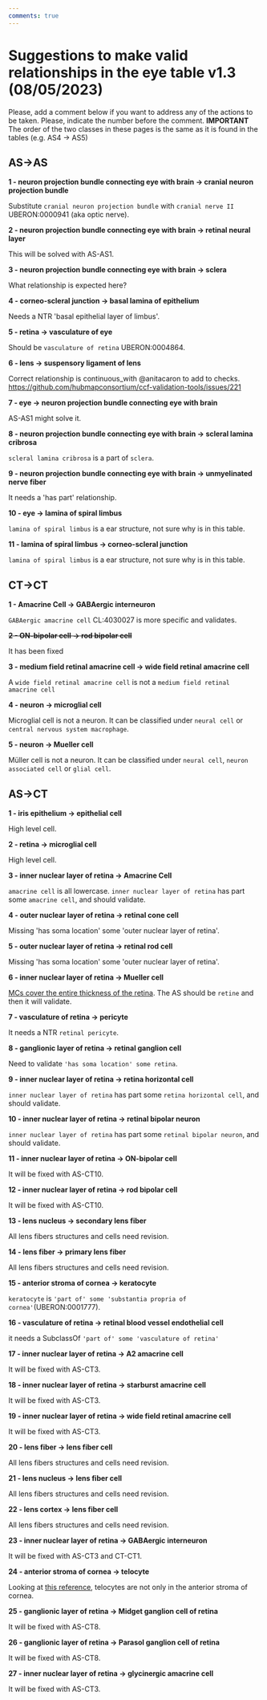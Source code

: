 ```yaml
---
comments: true
---
```


# Suggestions to make valid relationships in the eye table v1.3 (08/05/2023)

Please, add a comment below if you want to address any of the actions to be taken. Please, indicate the number before the comment.
**IMPORTANT** The order of the two classes in these pages is the same as it is found in the tables (e.g. AS4 &rarr; AS5)

 

## AS&rarr;AS

**1 - neuron projection bundle connecting eye with brain &rarr; cranial neuron projection bundle**

Substitute `cranial neuron projection bundle` with `cranial nerve II` UBERON:0000941 (aka optic nerve).

**2 - neuron projection bundle connecting eye with brain &rarr; retinal neural layer**

This will be solved with AS-AS1.

**3 - neuron projection bundle connecting eye with brain &rarr; sclera**

What relationship is expected here? 

**4 - corneo-scleral junction &rarr; basal lamina of epithelium**

Needs a NTR 'basal epithelial layer of limbus'.

**5 - retina &rarr; vasculature of eye**

Should be `vasculature of retina` UBERON:0004864.

**6 - lens &rarr; suspensory ligament of lens**

Correct relationship is continuous_with @anitacaron to add to checks. https://github.com/hubmapconsortium/ccf-validation-tools/issues/221

**7 - eye &rarr; neuron projection bundle connecting eye with brain**

AS-AS1 might solve it.

**8 - neuron projection bundle connecting eye with brain &rarr; scleral lamina cribrosa**

`scleral lamina cribrosa` is a part of `sclera`.

**9 - neuron projection bundle connecting eye with brain &rarr; unmyelinated nerve fiber**

It needs a 'has part' relationship.

**10 - eye &rarr; lamina of spiral limbus**

`lamina of spiral limbus` is a ear structure, not sure why is in this table.

**11 - lamina of spiral limbus &rarr; corneo-scleral junction**

`lamina of spiral limbus` is a ear structure, not sure why is in this table.



## CT&rarr;CT

**1 - Amacrine Cell &rarr; GABAergic interneuron**

`GABAergic amacrine cell` CL:4030027 is more specific and validates.

~~**2 - ON-bipolar cell &rarr; rod bipolar cell**~~

It has been fixed

**3 - medium field retinal amacrine cell &rarr; wide field retinal amacrine cell**

A `wide field retinal amacrine cell` is not a `medium field retinal amacrine cell`

**4 - neuron &rarr; microglial cell**

Microglial cell is not a neuron. It can be classified under `neural cell` or `central nervous system macrophage`.

**5 - neuron &rarr; Mueller cell**

Müller cell is not a neuron. It can be classified under `neural cell`, `neuron associated cell` or `glial cell`.



## AS&rarr;CT

**1 - iris epithelium &rarr; epithelial cell**

High level cell.

**2 - retina &rarr; microglial cell**

High level cell.

**3 - inner nuclear layer of retina &rarr; Amacrine Cell**

`amacrine cell` is all lowercase. `inner nuclear layer of retina` has part some `amacrine cell`, and should validate.

**4 - outer nuclear layer of retina &rarr; retinal cone cell**

Missing 'has soma location' some 'outer nuclear layer of retina'.

**5 - outer nuclear layer of retina &rarr; retinal rod cell**

Missing 'has soma location' some 'outer nuclear layer of retina'.

**6 - inner nuclear layer of retina &rarr; Mueller cell**

[MCs cover the entire thickness of the retina](https://www.ncbi.nlm.nih.gov/pmc/articles/PMC8784480/#:~:text=MCs%20cover%20the%20entire%20thickness%20of%20the%20retina). The AS should be `retine` and then it will validate.

**7 - vasculature of retina &rarr; pericyte**

It needs a NTR `retinal pericyte`.

**8 - ganglionic layer of retina &rarr; retinal ganglion cell**

Need to validate `'has soma location' some retina`.

**9 - inner nuclear layer of retina &rarr; retina horizontal cell**

`inner nuclear layer of retina` has part some `retina horizontal cell`, and should validate.

**10 - inner nuclear layer of retina &rarr; retinal bipolar neuron**

`inner nuclear layer of retina` has part some `retinal bipolar neuron`, and should validate.

**11 - inner nuclear layer of retina &rarr; ON-bipolar cell**

It will be fixed with AS-CT10.

**12 - inner nuclear layer of retina &rarr; rod bipolar cell**

It will be fixed with AS-CT10.

**13 - lens nucleus &rarr; secondary lens fiber**

All lens fibers structures and cells need revision.

**14 - lens fiber &rarr; primary lens fiber**

All lens fibers structures and cells need revision.

**15 - anterior stroma of cornea &rarr; keratocyte**

`keratocyte` is `'part of' some 'substantia propria of cornea'`(UBERON:0001777).

**16 - vasculature of retina &rarr; retinal blood vessel endothelial cell**

it needs a SubclassOf `'part of' some 'vasculature of retina'`

**17 - inner nuclear layer of retina &rarr; A2 amacrine cell**

It will be fixed with AS-CT3.

**18 - inner nuclear layer of retina &rarr; starburst amacrine cell**

It will be fixed with AS-CT3.

**19 - inner nuclear layer of retina &rarr; wide field retinal amacrine cell**

It will be fixed with AS-CT3.

**20 - lens fiber &rarr; lens fiber cell**

All lens fibers structures and cells need revision.

**21 - lens nucleus &rarr; lens fiber cell**

All lens fibers structures and cells need revision.

**22 - lens cortex &rarr; lens fiber cell**

All lens fibers structures and cells need revision.

**23 - inner nuclear layer of retina &rarr; GABAergic interneuron**

It will be fixed with AS-CT3 and CT-CT1.

**24 - anterior stroma of cornea &rarr; telocyte**

Looking at [this reference](https://www.ncbi.nlm.nih.gov/pmc/articles/PMC5706519/), telocytes are not only in the anterior stroma of cornea.

**25 - ganglionic layer of retina &rarr; Midget ganglion cell of retina**

It will be fixed with AS-CT8.

**26 - ganglionic layer of retina &rarr; Parasol ganglion cell of retina**

It will be fixed with AS-CT8.

**27 - inner nuclear layer of retina &rarr; glycinergic amacrine cell**

It will be fixed with AS-CT3.